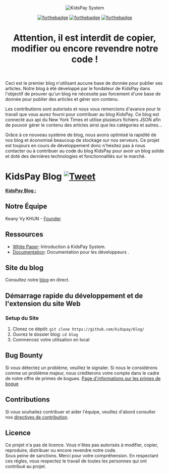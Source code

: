 <div align="center">

![KidsPay System](https://zupimages.net/up/20/24/531t.png)

[![forthebadge](http://forthebadge.com/images/badges/built-with-love.svg)](./COMMING-SOON.md) [![forthebadge](http://forthebadge.com/images/badges/uses-js.svg)](./COMMING-SOON.md)
[![forthebadge](http://forthebadge.com/images/badges/makes-people-smile.svg)](./COMMING-SOON.md)<br>
# Attention, il est interdit de copier, modifier ou encore revendre notre code !
</div><br>

Ceci est le premier blog n'utilisant aucune base de donnée pour publier ses articles. Notre blog à été développé par le fondateur de
KidsPay dans l'objectif de prouver qu'un blog ne nécessite pas forcement d'une base de donnée pour publier des articles et gérer son contenu.<br>

Les contributions sont autorisés et nous vous remercions d'avance pour le travail que vous aurez fourni pour contribuer au blog KidsPay.
Ce blog est connecté aux api du New York Times et utilise plusieurs fichiers JSON afin de pouvoir gérer le contenu des articles ainsi que les catégories et autres...<br>

Grâce à ce nouveau système de blog, nous avons optimisé la rapidité de nos blog et économisé beaucoup de stockage sur nos serveurs.
Ce projet est toujours en cours de développement donc n'hésitez pas à nous contacter ou à contribuer au code du blog KidsPay pour avoir un blog solide et doté des dernières technologies et fonctionnalités sur le marché.<br>

# KidsPay Blog [![Tweet](https://img.shields.io/twitter/url/http/shields.io.svg?style=social)](https://twitter.com/intent/tweet?text=D%C3%A9couvrez%20le%20Blog%20KidsPay,%20le%20premier%20blog%20au%20monde%20qui%20n%27utilise%20pas%20de%20base%20donn%C3%A9es.&url=https://kidspay.github.io/blog/&via=github&hashtags=blockchain,blog,json,kidspay,api)

**[KidsPay Blog :](https://github.com/kidspay/blog)**  

## Notre Équipe
Keany Vy KHUN - [Founder](https://instagram.com/keany_vy95)

## Ressources

- [White Paper](./COMMING-SOON.md): Introduction à KidsPay System.
- [Documentation](./COMMING-SOON.md): Documentation pour les développeurs .

## Site du blog
Consultez notre [blog](https://kidspay.github.io/blog/) en direct.

## Démarrage rapide du développement et de l'extension du site Web

### Setup du Site

1. Clonez ce dépôt: `git clone https://github.com/kidspay/blog/`
2. Ouvrez le dossier blog: `cd blog`
3. Commencez votre utilisation en local

## Bug Bounty
Si vous détectez un problème, veuillez le signaler. Si nous le considérons comme un problème majeur, nous créditerons votre compte dans le cadre de notre offre de primes de bogues.
[Page d'informations sur les primes de bogue](./CONTRIBUTING.md)

## Contributions
Si vous souhaitez contribuer et aider l'équipe, veuillez d'abord consulter nos [directives de contribution](./CONTRIBUTING.md).

## Licence
Ce projet n'a pas de licence. Vous n'êtes pas autorisés à modifier, copier, reproduire, distribuer ou encore revendre notre code.<br> Sous peine de sanctions.
Merci pour votre compréhension. En respectant ces règles, vous respectez le travail de toutes les personnes qui ont contribué au projet.

